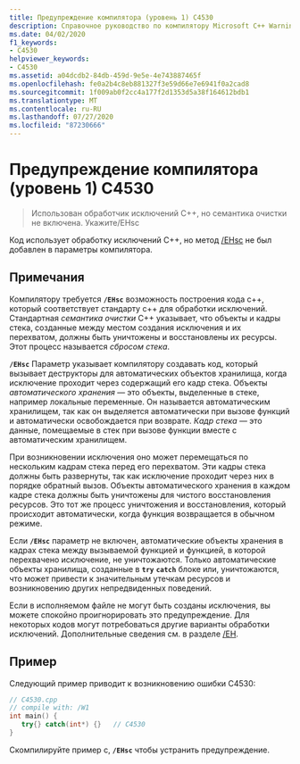 ```yaml
---
title: Предупреждение компилятора (уровень 1) C4530
description: Справочное руководство по компилятору Microsoft C++ Warning C4530.
ms.date: 04/02/2020
f1_keywords:
- C4530
helpviewer_keywords:
- C4530
ms.assetid: a04dcdb2-84db-459d-9e5e-4e743887465f
ms.openlocfilehash: fe0a2b4c8eb881327f3e59d66e7e6941f0a2cad8
ms.sourcegitcommit: 1f009ab0f2cc4a177f2d1353d5a38f164612bdb1
ms.translationtype: MT
ms.contentlocale: ru-RU
ms.lasthandoff: 07/27/2020
ms.locfileid: "87230666"
---
```

# <a name="compiler-warning-level-1-c4530"></a>Предупреждение компилятора (уровень 1) C4530

> Использован обработчик исключений C++, но семантика очистки не включена. Укажите/EHsc

Код использует обработку исключений C++, но метод [/EHsc](../../build/reference/eh-exception-handling-model.md) не был добавлен в параметры компилятора.

## <a name="remarks"></a>Примечания

Компилятору требуется **`/EHsc`** возможность построения кода c++, который соответствует стандарту c++ для обработки исключений. Стандартная *семантика очистки* C++ указывает, что объекты и кадры стека, созданные между местом создания исключения и их перехватом, должны быть уничтожены и восстановлены их ресурсы. Этот процесс называется *сбросом стека*.

**`/EHsc`** Параметр указывает компилятору создавать код, который вызывает деструкторы для автоматических объектов хранилища, когда исключение проходит через содержащий его кадр стека. Объекты *автоматического хранения* — это объекты, выделенные в стеке, например локальные переменные. Он называется автоматическим хранилищем, так как он выделяется автоматически при вызове функций и автоматически освобождается при возврате. *Кадр стека* — это данные, помещаемые в стек при вызове функции вместе с автоматическим хранилищем.

При возникновении исключения оно может перемещаться по нескольким кадрам стека перед его перехватом. Эти кадры стека должны быть развернуты, так как исключение проходит через них в порядке обратный вызов. Объекты автоматического хранения в каждом кадре стека должны быть уничтожены для чистого восстановления ресурсов. Это тот же процесс уничтожения и восстановления, который происходит автоматически, когда функция возвращается в обычном режиме.

Если **`/EHsc`** параметр не включен, автоматические объекты хранения в кадрах стека между вызываемой функцией и функцией, в которой перехвачено исключение, не уничтожаются. Только автоматические объекты хранилища, созданные в **`try`** **`catch`** блоке или, уничтожаются, что может привести к значительным утечкам ресурсов и возникновению других непредвиденных поведений.

Если в исполняемом файле не могут быть созданы исключения, вы можете спокойно проигнорировать это предупреждение. Для некоторых кодов могут потребоваться другие варианты обработки исключений. Дополнительные сведения см. в разделе [/EH](../../build/reference/eh-exception-handling-model.md).

## <a name="example"></a>Пример

Следующий пример приводит к возникновению ошибки C4530:

```cpp
// C4530.cpp
// compile with: /W1
int main() {
   try{} catch(int*) {}   // C4530
}
```

Скомпилируйте пример с, **`/EHsc`** чтобы устранить предупреждение.
